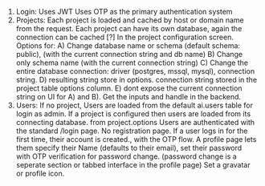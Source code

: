 1. Login:
    Uses JWT
    Uses OTP as the primary authentication system
2. Projects:
    Each project is loaded and cached by host or domain name from the request.
    Each project can have its own database, again the connection can be cached [?]
    In the project configuration screen. Options for:
        A) Change database name or schema (default schema: public), (with the current connection string and db name)
        B) Change only schema name (with the current connection string)
        C) Change the entire database connection: driver (postgres, mssql, mysql), connection string.
        D) resulting string store in options. connection string stored in the project table options column.
        E) dont expose the current connection string on UI for A) and B). Get the inputs and handle in the backend.
3. Users:
    If no project, Users are loaded from the default ai.users table for login as admin.
    If a project is configured then users are loaded from its connecting database. from project.options
    Users are authenticated with the standard /login page.
    No registration page. If a user logs in for the first time, their account is created., with the OTP flow.
    A profile page lets them specify their Name (defaults to their email), set their password with OTP verification for password change. (password change is a seperate section or tabbed interface in the profile page)
    Set a gravatar or profile icon.

